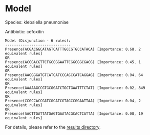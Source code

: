 
# Model

Species: klebsiella pneumoniae

Antibiotic: cefoxitin

```
Model (Disjunction - 6 rules):
------------------------------
Presence(ACGACGGCATAGTCATTTGCCGTGCCATACA) [Importance: 0.68, 2 equivalent rules]
OR
Presence(ACCGACGTTCTGCCGGAATTCGGCGGCGACG) [Importance: 0.45, 1 equivalent rules]
OR
Presence(AACGGGATGTCATCATCCCAGCCATCAGGAG) [Importance: 0.04, 64 equivalent rules]
OR
Presence(AAAAAGCCGTGCGGATCTGCTGAATTTCTAT) [Importance: 0.02, 849 equivalent rules]
OR
Presence(CCGCCACCGATCGCATCGTAGCCGGAATTAA) [Importance: 0.04, 2 equivalent rules]
OR
Presence(AACTTGATTATGAGTGAATACGCACTCATTA) [Importance: 0.08, 19 equivalent rules]

```

For details, please refer to the [results directory](../../../../../results/scm_b/klebsiella+pneumoniae/cefoxitin/repeat_4/).

